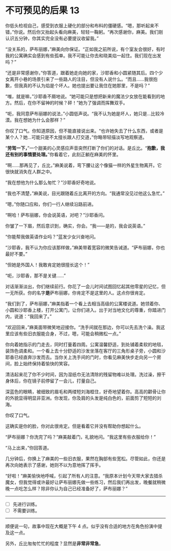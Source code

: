 # 不可预见的后果 13

你低头检视自己，感受到衣服上硬化的部分和布料的僵硬感。“嗯，那听起来不错，”你说。然后你又抬起头看向麻美，轻轻一鞠躬。“再次感谢你，麻美。我们刚认识五分钟，你其实完全没有必要提议收留我。”

“没关系的，萨布丽娜，”麻美向你保证。“正如我之前所说，有个室友会很好，有时我的公寓确实会感到有些孤单。我不可能让你去和晓美焰一起住。我们现在出发吗？”

“还是非常感谢你，”你答道，跟着她走向她的家，沙耶香和小圆紧随其后。四个少女离开小巷的场景引来了一些路人的注目，但没有人说什么。“而且……我很抱歉，但我真的不认为焰是个坏人。她也提出要让我住在她那里，不是吗？”

“嗤，就是嘛，”沙耶香不屑地说。“她可能只是想把新来的魔法少女放在能看到的地方。然后，在你不留神的时候？砰！”她为了强调而挥舞双手。

“呃，我同意萨布丽娜的说法，”小圆低声说。“我不认为她是坏人，她只是...比较冷漠。我在想她为什么会那样？”

你叹了口气。你知道原因，但不能直接说出来。“也许她失去了什么东西，或者是某个人？她...可能只是不太擅长跟人打交道，”你略带轻描淡写地观察道。

“**劳驾一下，**”一个甜美的心灵感应声音突然打断了你们的对话。是丘比。“**抱歉，我还有别的事情要处理。**”你看着它，此刻正躺在麻美的怀里。

“啊……那再见了，丘比，”麻美说着，弯下腰让这个像猫一样的外星生物离开。它很快就消失在人群之中。

“我在想他为什么那么匆忙？”沙耶香好奇地说。

“我也不清楚，”麻美说，目光跟随着丘比离开的方向。“我通常没见过他这么急忙。”

“嗯，”你随口应和，你们一行人继续沿路前进。

“啊哈！萨布丽娜，你会说英语，对吧？”沙耶香问。

你皱了一下眉，然后意识到，确实，你会。“我——是的，我会说英语。”

“你能帮我做英语作业吗？”蓝发少女兴奋地问。

“沙耶香，我不认为你应该那样做，”麻美带着宽容的微笑告诫道。“萨布丽娜，你也最好不要。”

“但她是外国人！我敢肯定她很擅长这个！”

“呃，沙耶香，那不是关键……”

对话渐渐淡出，你们继续前行。你花了一会儿时间试图回忆起其他零星的记忆，但一无所获。你的名字**是**萨布丽娜，你肯定不是这里的人。这点你很肯定。

“我们到了，萨布丽娜，”麻美指着一个看上去相当高级的公寓楼说道。她领着你、小圆和沙耶香上楼，打开公寓门，让你们进入。出于对当地文化的尊重，你踏进门内，说道：“我回来了。”

“欢迎回来，”麻美面带微笑地迎接你。“洗手间就在那边，你可以先去洗个澡。我这里应该有些旧衣服能合身，不过，嗯，可能会稍微松一点。”

你向着她指示的门走去，同时打量着四周。公寓温馨舒适，到处铺着柔软的地毯，装饰色调柔和。一个看上去十分舒适的沙发坐落在客厅的三角形桌子旁，小圆和沙耶香已经直奔沙发而去。当你关上洗手间的门时，你看见麻美快步走向另一个房间，脸上始终保持着愉快的笑容。

清洁起来花了你不少时间，因为湿纸巾无法清除的残留物难以处理。洗过澡，擦干身体后，你在镜子前停留了一会儿，打量自己。

深蓝色的眼睛，被细致的眉毛和两缕短刘海框住，好奇地望着你。高高的颧骨让你的外貌显得明显非亚洲。你发现，你及肩的头发是纯白色的，前面剪了短短的刘海。

你叹了口气。

这确实是你的脸，你对此很肯定。但是看着它并没有帮助你想起什么。

“萨布丽娜？你洗完了吗？”麻美敲着门，礼貌地问。“我这里有些衣服给你！”

“马上出来，”你回答道。

几分钟后，你换上了麻美的一些旧衣服，果然在胸部有些宽松。尽管如此，你还是再次向她表示了感谢，她则不以为意地挥了挥手。

“好啦！”麻美愉快地呼喊，引起了所有人的注意。“我原本计划今天带大家去猎杀魔女，但我觉得或许最好让萨布丽娜先做一些练习，然后我们再出发，晚餐就稍微晚一点吃怎么样？除非你认为自己已经准备好了，萨布丽娜？”

---

- [ ] 先进行训练。
- [ ] 不需要训练。

---

顺便说一句，故事中现在大概是下午 4 点。似乎没有合适的地方在角色扮演中提及这一点。

另外，丘比匆匆忙忙的程度？显然是**非常非常急**。
